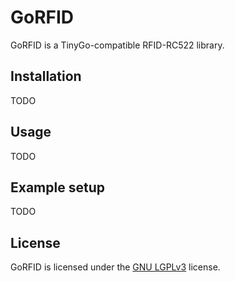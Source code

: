 # GoRFID

GoRFID is a TinyGo-compatible RFID-RC522 library.

## Installation

TODO

## Usage

TODO

## Example setup

TODO

## License

GoRFID is licensed under the [GNU LGPLv3](LICENSE) license.
